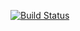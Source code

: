 [![Build Status](https://travis-ci.org/nicosmaris/HelloDockerScalaSbt.svg?branch=master)](https://travis-ci.org/nicosmaris/HelloDockerScalaSbt)


